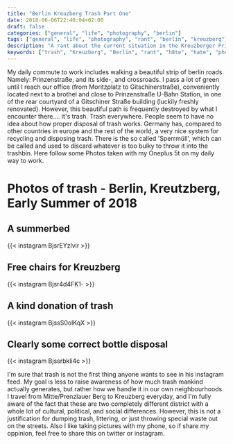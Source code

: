 ```yaml
---
title: "Berlin Kreuzberg Trash Part One"
date: 2018-06-06T22:40:04+02:00
draft: false
categories: ["general", "life", "photography", "berlin"]
tags: ["general", "life", "photography", "rant", "berlin", "kreuzberg"]
description: "A rant about the current situation in the Kreuzberger Prinzenstraßen Neighbourhood"
keywords: ["trash", "Kreuzberg", "Berlin", "rant", "h8te", "hate", "photography", "oneplus5t", "smartphone photography"]
---
```


My daily commute to work includes walking a beautiful strip of berlin roads. Namely: Prinzenstraße, and its side-, and crossroads. I pass a lot of green until I reach our office (from Moritzplatz to Gitschinerstraße), conveniently located next to a brothel and close to Prinzenstraße U-Bahn Station, in one of the rear courtyard of a Gitschiner Straße building (luckily freshly renovated). However, this beautiful path is frequently destroyed by what I encounter there.... it's trash. Trash everywhere. People seem to have no idea about how proper disposal of trash works. Germany has, compared to other countries in europe and the rest of the world, a very nice system for recycling and disposing trash. There is the so called 'Sperrmüll', which can be called and used to discard whatever is too bulky to throw it into the trashbin. Here follow some Photos taken with my Oneplus 5t on my daily way to work.

# Photos of trash - Berlin, Kreutzberg, Early Summer of 2018

## A summerbed

{{< instagram BjsrEYzlvir >}}

## Free chairs for Kreuzberg

{{< instagram Bjsr4d4FK1- >}}

## A kind donation of trash

{{< instagram BjssS0olKqX >}}

## Clearly some correct bottle disposal

{{< instagram Bjssrbkli4c >}}

I'm sure that trash is not the first thing anyone wants to see in his instagram feed. My goal is less to raise awareness of how much trash mankind actually generates, but rather how we handle it in our own neighbourhoods. I travel from Mitte/Prenzlauer Berg to Kreuzberg everyday, and I'm fully aware of the fact that these are two completely different district with a whole lot of cultural, political, and social differences. However, this is not a justification for dumping trash, littering, or just throwing special waste out on the streets. Also I like taking pictures with my phone, so if share my oppinion, feel free to share this on twitter or instagram.